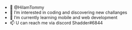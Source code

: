 - 👋 @HiIamTommy
- 👀 I’m interested in coding and discovering new challanges
- 🌱 I’m currently learning mobile and web development 
- 📫 U can reach me via discord Shadder#6844

<!---
HiIamTommy/HiIamTommy is a ✨ special ✨ repository because its `README.md` (this file) appears on your GitHub profile.
You can click the Preview link to take a look at your changes.
--->
